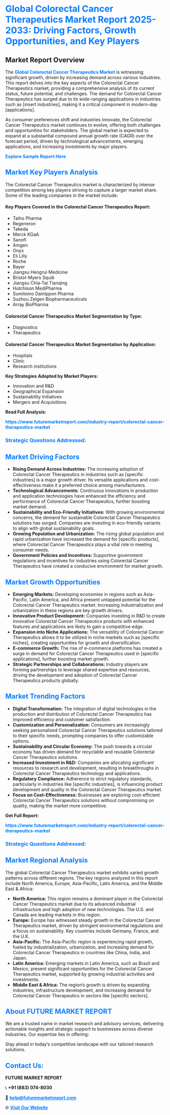 <h1 style="color: #007BFF;">Global Colorectal Cancer Therapeutics Market Report 2025-2033: Driving Factors, Growth Opportunities, and Key Players</h1>

<section id="overview">
<h2>Market Report Overview</h2>
<p>The <a href="https://www.futuremarketreport.com/industry-report/colorectal-cancer-therapeutics-market" style="color: #007BFF; text-decoration: none;"><strong>Global Colorectal Cancer Therapeutics Market</strong></a> is witnessing significant growth, driven by increasing demand across various industries. This report delves into the key aspects of the Colorectal Cancer Therapeutics market, providing a comprehensive analysis of its current status, future potential, and challenges. The demand for Colorectal Cancer Therapeutics has surged due to its wide-ranging applications in industries such as [insert industries], making it a critical component in modern-day [applications].</p>
<p>As consumer preferences shift and industries innovate, the Colorectal Cancer Therapeutics market continues to evolve, offering both challenges and opportunities for stakeholders. The global market is expected to expand at a substantial compound annual growth rate (CAGR) over the forecast period, driven by technological advancements, emerging applications, and increasing investments by major players.</p>
</section>

<section id="overview">
<p><a href="https://www.futuremarketreport.com/request-sample/reportId=64597" style="color: #007BFF; text-decoration: none;"><strong>Explore Sample Report Here</strong></a></p>
</section>

<section id="key-players">
<h2 style="color: #007BFF;">Market Key Players Analysis</h2>
<p>The Colorectal Cancer Therapeutics market is characterized by intense competition among key players striving to capture a larger market share. Some of the leading companies in the market include:</p>
<h4>Key Players Covered in the Colorectal Cancer Therapeutics Report:</h4>
<ul><li>Taiho Pharma</li><li>Regeneron</li><li>Takeda</li><li>Merck KGaA</li><li>Sanofi</li><li>Amgen</li><li>Onyx</li><li>Eli Lilly</li><li>Roche</li><li>Bayer</li><li>Jiangsu Hengrui Medicine</li><li>Bristol-Myers Squib</li><li>Jiangsu Chia-Tai Tianqing</li><li>Hutchison MediPharma</li><li>Sumitomo Dainippon Pharma</li><li>Suzhou Zelgen Biopharmaceuticals</li><li>Array BioPharma</li></ul>
<h4>Colorectal Cancer Therapeutics Market Segmentation by Type:</h4>
<ul><li>Diagnostics</li><li>Therapeutics</li></ul>

<h4>Colorectal Cancer Therapeutics Market Segmentation by Application:</h4>
<ul><li>Hospitals</li><li>Clinic</li><li>Research institutions</li></ul>
<p><strong>Key Strategies Adopted by Market Players:</strong></p>
<ul>
<li>Innovation and R&D</li>
<li>Geographical Expansion</li>
<li>Sustainability Initiatives</li>
<li>Mergers and Acquisitions</li>
</ul>
</section>

<section>
<p><strong>Read Full Analysis: </strong></p><a href="https://www.futuremarketreport.com/industry-report/colorectal-cancer-therapeutics-market" style="color: #007BFF; text-decoration: none;"><strong>https://www.futuremarketreport.com/industry-report/colorectal-cancer-therapeutics-market</strong></a>
<h3 style="color: #007BFF;">Strategic Questions Addressed:</h3>
</section>

<section id="driving-factors">
<h2 style="color: #007BFF;">Market Driving Factors</h2>
<ul>
<li><strong>Rising Demand Across Industries:</strong> The increasing adoption of Colorectal Cancer Therapeutics in industries such as [specific industries] is a major growth driver. Its versatile applications and cost-effectiveness make it a preferred choice among manufacturers.</li>
<li><strong>Technological Advancements:</strong> Continuous innovations in production and application technologies have enhanced the efficiency and performance of Colorectal Cancer Therapeutics, further boosting market demand.</li>
<li><strong>Sustainability and Eco-Friendly Initiatives:</strong> With growing environmental concerns, the demand for sustainable Colorectal Cancer Therapeutics solutions has surged. Companies are investing in eco-friendly variants to align with global sustainability goals.</li>
<li><strong>Growing Population and Urbanization:</strong> The rising global population and rapid urbanization have increased the demand for [specific products], where Colorectal Cancer Therapeutics plays a vital role in meeting consumer needs.</li>
<li><strong>Government Policies and Incentives:</strong> Supportive government regulations and incentives for industries using Colorectal Cancer Therapeutics have created a conducive environment for market growth.</li>
</ul>
</section>

<section id="growth-opportunities">
<h2 style="color: #007BFF;">Market Growth Opportunities</h2>
<ul>
<li><strong>Emerging Markets:</strong> Developing economies in regions such as Asia-Pacific, Latin America, and Africa present untapped potential for the Colorectal Cancer Therapeutics market. Increasing industrialization and urbanization in these regions are key growth drivers.</li>
<li><strong>Innovative Product Development:</strong> Companies investing in R&D to create innovative Colorectal Cancer Therapeutics products with enhanced features and applications are likely to gain a competitive edge.</li>
<li><strong>Expansion into Niche Applications:</strong> The versatility of Colorectal Cancer Therapeutics allows it to be utilized in niche markets such as [specific niches], creating opportunities for growth and diversification.</li>
<li><strong>E-commerce Growth:</strong> The rise of e-commerce platforms has created a surge in demand for Colorectal Cancer Therapeutics used in [specific applications], further boosting market growth.</li>
<li><strong>Strategic Partnerships and Collaborations:</strong> Industry players are forming partnerships to leverage shared expertise and resources, driving the development and adoption of Colorectal Cancer Therapeutics products globally.</li>
</ul>
</section>

<section id="trending-factors">
<h2 style="color: #007BFF;">Market Trending Factors</h2>
<ul>
<li><strong>Digital Transformation:</strong> The integration of digital technologies in the production and distribution of Colorectal Cancer Therapeutics has improved efficiency and customer satisfaction.</li>
<li><strong>Customization and Personalization:</strong> Consumers are increasingly seeking personalized Colorectal Cancer Therapeutics solutions tailored to their specific needs, prompting companies to offer customizable options.</li>
<li><strong>Sustainability and Circular Economy:</strong> The push towards a circular economy has driven demand for recyclable and reusable Colorectal Cancer Therapeutics solutions.</li>
<li><strong>Increased Investment in R&D:</strong> Companies are allocating significant resources to research and development, resulting in breakthroughs in Colorectal Cancer Therapeutics technology and applications.</li>
<li><strong>Regulatory Compliance:</strong> Adherence to strict regulatory standards, particularly in industries like [specific industries], is influencing product development and quality in the Colorectal Cancer Therapeutics market.</li>
<li><strong>Focus on Cost-Effectiveness:</strong> Businesses are exploring cost-efficient Colorectal Cancer Therapeutics solutions without compromising on quality, making the market more competitive.</li>
</ul>
</section>

<section>
<p><strong>Get Full Report: </strong></p><a href="https://www.futuremarketreport.com/industry-report/colorectal-cancer-therapeutics-market" style="color: #007BFF; text-decoration: none;"><strong>https://www.futuremarketreport.com/industry-report/colorectal-cancer-therapeutics-market</strong></a>
<h3 style="color: #007BFF;">Strategic Questions Addressed:</h3>
</section>


<section id="regional-analysis">
<h2 style="color: #007BFF;">Market Regional Analysis</h2>
<p>The global Colorectal Cancer Therapeutics market exhibits varied growth patterns across different regions. The key regions analyzed in this report include North America, Europe, Asia-Pacific, Latin America, and the Middle East & Africa:</p>
<ul>
<li><strong>North America:</strong> This region remains a dominant player in the Colorectal Cancer Therapeutics market due to its advanced industrial infrastructure and high adoption of new technologies. The U.S. and Canada are leading markets in this region.</li>
<li><strong>Europe:</strong> Europe has witnessed steady growth in the Colorectal Cancer Therapeutics market, driven by stringent environmental regulations and a focus on sustainability. Key countries include Germany, France, and the U.K.</li>
<li><strong>Asia-Pacific:</strong> The Asia-Pacific region is experiencing rapid growth, fueled by industrialization, urbanization, and increasing demand for Colorectal Cancer Therapeutics in countries like China, India, and Japan.</li>
<li><strong>Latin America:</strong> Emerging markets in Latin America, such as Brazil and Mexico, present significant opportunities for the Colorectal Cancer Therapeutics market, supported by growing industrial activities and investments.</li>
<li><strong>Middle East & Africa:</strong> The region’s growth is driven by expanding industries, infrastructure development, and increasing demand for Colorectal Cancer Therapeutics in sectors like [specific sectors].</li>
</ul>
</section>

<footer>
<h2 style="color: #007BFF;">About FUTURE MARKET REPORT</h2>
<p>We are a trusted name in market research and advisory services, delivering actionable insights and strategic support to businesses across diverse industries. Our expertise lies in offering:</p>

<p>Stay ahead in today’s competitive landscape with our tailored research solutions.</p>

<h2 style="color: #007BFF;">Contact Us:</h2>
<p><strong>FUTURE MARKET REPORT</strong></p>
<p>📞 <strong>+91 (883) 074-8030</strong></p>
<p>📧 <strong><a href="mailto:help@futuremarketreport.com" style="color: #007BFF;">help@futuremarketreport.com</a></strong></p>
<p>🌐 <strong><a href="https://www.futuremarketreport.com/" style="color: #007BFF;">Visit Our Website</a></strong></p>
</footer>